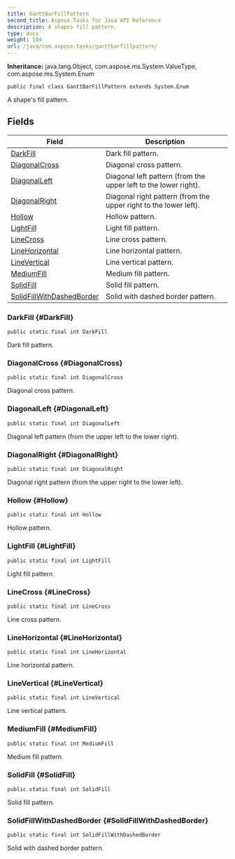 ```yaml
---
title: GanttBarFillPattern
second_title: Aspose.Tasks for Java API Reference
description: A shapes fill pattern.
type: docs
weight: 104
url: /java/com.aspose.tasks/ganttbarfillpattern/
---
```


**Inheritance:**
java.lang.Object, com.aspose.ms.System.ValueType, com.aspose.ms.System.Enum
```
public final class GanttBarFillPattern extends System.Enum
```

A shape's fill pattern.
## Fields

| Field | Description |
| --- | --- |
| [DarkFill](#DarkFill) | Dark fill pattern. |
| [DiagonalCross](#DiagonalCross) | Diagonal cross pattern. |
| [DiagonalLeft](#DiagonalLeft) | Diagonal left pattern (from the upper left to the lower right). |
| [DiagonalRight](#DiagonalRight) | Diagonal right pattern (from the upper right to the lower left). |
| [Hollow](#Hollow) | Hollow pattern. |
| [LightFill](#LightFill) | Light fill pattern. |
| [LineCross](#LineCross) | Line cross pattern. |
| [LineHorizontal](#LineHorizontal) | Line horizontal pattern. |
| [LineVertical](#LineVertical) | Line vertical pattern. |
| [MediumFill](#MediumFill) | Medium fill pattern. |
| [SolidFill](#SolidFill) | Solid fill pattern. |
| [SolidFillWithDashedBorder](#SolidFillWithDashedBorder) | Solid with dashed border pattern. |
### DarkFill {#DarkFill}
```
public static final int DarkFill
```


Dark fill pattern.

### DiagonalCross {#DiagonalCross}
```
public static final int DiagonalCross
```


Diagonal cross pattern.

### DiagonalLeft {#DiagonalLeft}
```
public static final int DiagonalLeft
```


Diagonal left pattern (from the upper left to the lower right).

### DiagonalRight {#DiagonalRight}
```
public static final int DiagonalRight
```


Diagonal right pattern (from the upper right to the lower left).

### Hollow {#Hollow}
```
public static final int Hollow
```


Hollow pattern.

### LightFill {#LightFill}
```
public static final int LightFill
```


Light fill pattern.

### LineCross {#LineCross}
```
public static final int LineCross
```


Line cross pattern.

### LineHorizontal {#LineHorizontal}
```
public static final int LineHorizontal
```


Line horizontal pattern.

### LineVertical {#LineVertical}
```
public static final int LineVertical
```


Line vertical pattern.

### MediumFill {#MediumFill}
```
public static final int MediumFill
```


Medium fill pattern.

### SolidFill {#SolidFill}
```
public static final int SolidFill
```


Solid fill pattern.

### SolidFillWithDashedBorder {#SolidFillWithDashedBorder}
```
public static final int SolidFillWithDashedBorder
```


Solid with dashed border pattern.

